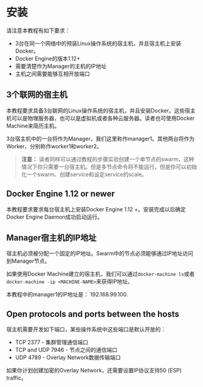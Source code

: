 # 安装

请注意本教程有如下要求：

- 3台在同一个网络中的预装Linux操作系统的宿主机，并且宿主机上安装Docker。
- Docker Engine的版本1.12+
- 需要清楚作为Manager的主机的IP地址
- 主机之间需要能够互相开放端口

## 3个联网的宿主机

本教程要求具备3台联网的Linux操作系统的宿主机，并且安装Docker。这些宿主机可以是物理服务器，也可以是虚拟机或者各种云服务器。读者也可使用Docker Machine来简历主机。

3台宿主机中的一台将作为Manager，我们这里称作manager1。其他两台将作为Worker，分别称作worker1和worker2。

> **注意：** 读者同样可以通过教程的步骤实验创建一个单节点的swarm，这种情况下你只需要一台宿主机。但是多节点命令将不能运行，但是你可以初始化一个swarm、创建service和设定service的scale。

## Docker Engine 1.12 or newer

本教程要求要求每台宿主机上安装Docker Engine 1.12 +。安装完成以后确定Docker Engine Daemon成功启动运行。

## Manager宿主机的IP地址

宿主机必须被分配一个固定的IP地址。Swarm中的节点必须能够通过IP地址访问到Manager节点。

如果使用Docker Machine建立的宿主机，我们可以通过`docker-machine ls`或者`docker-machine -ip <MACHINE-NAME>`来获得IP地址。

本教程中的manager1的IP地址是： 192.168.99.100.

## Open protocols and ports between the hosts

宿主机需要开发如下端口，某些操作系统中这些端口是默认开放的：

- TCP  2377 - 集群管理通信端口
- TCP and UDP 7946 - 节点之间的通信端口
- UDP 4789 - Overlay Network数据传输端口

如果你计划创建加密的Overlay Network，还需要设置IP协议支持50 (ESP) traffic。


